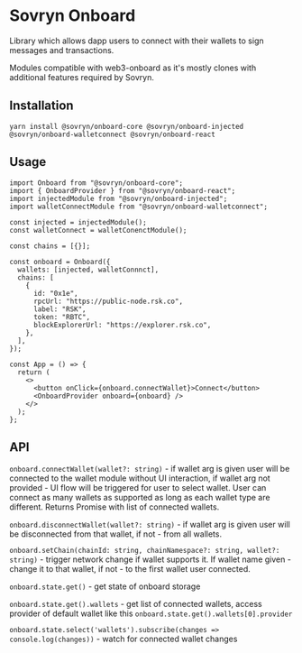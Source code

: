 # Sovryn Onboard

Library which allows dapp users to connect with their wallets to sign messages and transactions.

Modules compatible with web3-onboard as it's mostly clones with additional features required by Sovryn.

## Installation

`yarn install @sovryn/onboard-core @sovryn/onboard-injected @sovryn/onboard-walletconnect @sovryn/onboard-react`

## Usage

```tsx
import Onboard from "@sovryn/onboard-core";
import { OnboardProvider } from "@sovryn/onboard-react";
import injectedModule from "@sovryn/onboard-injected";
import walletConnectModule from "@sovryn/onboard-walletconnect";

const injected = injectedModule();
const walletConnect = walletConenctModule();

const chains = [{}];

const onboard = Onboard({
  wallets: [injected, walletConnnct],
  chains: [
    {
      id: "0x1e",
      rpcUrl: "https://public-node.rsk.co",
      label: "RSK",
      token: "RBTC",
      blockExplorerUrl: "https://explorer.rsk.co",
    },
  ],
});

const App = () => {
  return (
    <>
      <button onClick={onboard.connectWallet}>Connect</button>
      <OnboardProvider onboard={onboard} />
    </>
  );
};
```

## API

`onboard.connectWallet(wallet?: string)` - if wallet arg is given user will be connected to the wallet module without UI interaction, if wallet arg not provided - UI flow will be triggered for user to select wallet.
User can connect as many wallets as supported as long as each wallet type are different.
Returns Promise with list of connected wallets.

`onboard.disconnectWallet(wallet?: string)` - if wallet arg is given user will be disconnected from that wallet, if not - from all wallets.

`onboard.setChain(chainId: string, chainNamespace?: string, wallet?: string)` - trigger network change if wallet supports it. If wallet name given - change it to that wallet, if not - to the first wallet user connected.

`onboard.state.get()` - get state of onboard storage

`onboard.state.get().wallets` - get list of connected wallets, access provider of default wallet like this `onboard.state.get().wallets[0].provider`

`onboard.state.select('wallets').subscribe(changes => console.log(changes))` - watch for connected wallet changes

